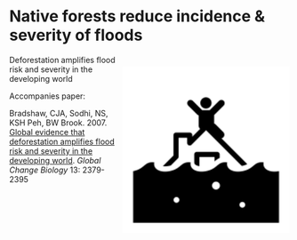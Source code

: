 # Native forests reduce incidence & severity of floods
<img align="right" src="flood.png" alt="flood" width="300" style="margin-top: 20px">

Deforestation amplifies flood risk and severity in the developing world

Accompanies paper:

Bradshaw, CJA, Sodhi, NS, KSH Peh, BW Brook. 2007. <a href="http://dx.doi.org/10.1111/j.1365-2486.2007.01446.x">Global evidence that deforestation amplifies flood risk and severity in the developing world</a>. <em>Global Change Biology</em> 13: 2379-2395
